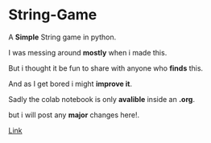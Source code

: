 # String-Game

A **Simple** String game in python.

I was messing around **mostly** when i made this.

But i thought it be fun to share with anyone who **finds** this.

And as I get bored i might **improve it**.

Sadly the colab notebook is only **avalible** inside an **.org**.

but i will post any **major** changes here!.

[Link](https://colab.research.google.com/drive/1fdFFawR_IrMSTyBJWoTG_tInY1hYCtDK?usp=sharing)
